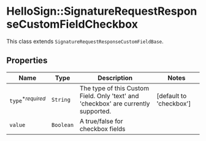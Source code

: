 # HelloSign::SignatureRequestResponseCustomFieldCheckbox

This class extends `SignatureRequestResponseCustomFieldBase`.

## Properties

| Name | Type | Description | Notes |
| ---- | ---- | ----------- | ----- |
| `type`<sup>*_required_</sup> | ```String``` |  The type of this Custom Field. Only &#39;text&#39; and &#39;checkbox&#39; are currently supported.  |  [default to 'checkbox'] |
| `value` | ```Boolean``` |  A true/false for checkbox fields  |  |

